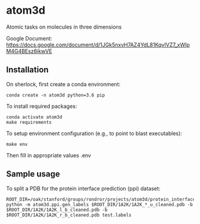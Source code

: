 # atom3d
Atomic tasks on molecules in three dimensions


Google Document:
https://docs.google.com/document/d/1JGk5nxvH7AZ4YdL81KqvIVZ7_xWlpM4G4BEsz6ikwVE

## Installation

On sherlock, first create a conda environment:

`conda create -n atom3d python=3.6 pip`

To install required packages:

```
conda activate atom3d
make requirements
```

To setup environment configuration (e.g., to point to blast executables):

```
make env
```

Then fill in appropriate values .env

## Sample usage

To split a PDB for the protein interface prediction (ppi) dataset:

```
ROOT_DIR=/oak/stanford/groups/rondror/projects/atom3d/protein_interface_prediction/DB5
python -m atom3d.ppi.gen_labels $ROOT_DIR/1A2K/1A2K_*_u_cleaned.pdb -b $ROOT_DIR/1A2K/1A2K_l_b_cleaned.pdb -b $ROOT_DIR/1A2K/1A2K_r_b_cleaned.pdb test.labels
```
